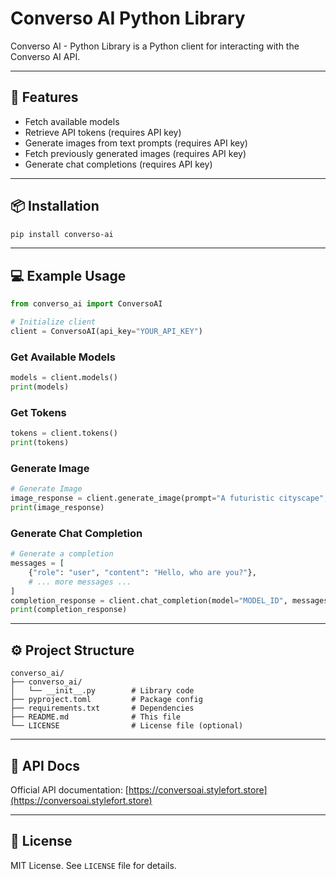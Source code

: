 # Converso AI Python Library

Converso AI - Python Library is a Python client for interacting with the Converso AI API.

---

## 🚀 Features
- Fetch available models
- Retrieve API tokens (requires API key)
- Generate images from text prompts (requires API key)
- Fetch previously generated images (requires API key)
- Generate chat completions (requires API key)

---

## 📦 Installation

```bash
pip install converso-ai
```

---

## 💻 Example Usage

```python
from converso_ai import ConversoAI

# Initialize client
client = ConversoAI(api_key="YOUR_API_KEY")
```

### Get Available Models
```python
models = client.models()
print(models)
```

### Get Tokens
```python
tokens = client.tokens()
print(tokens)
```

### Generate Image
```python
# Generate Image
image_response = client.generate_image(prompt="A futuristic cityscape", model="model-id")
print(image_response)
```

### Generate Chat Completion
```python
# Generate a completion
messages = [
    {"role": "user", "content": "Hello, who are you?"},
    # ... more messages ...
]
completion_response = client.chat_completion(model="MODEL_ID", messages=messages)
print(completion_response)
```

---

## ⚙ Project Structure

```
converso_ai/
├── converso_ai/
│   └── __init__.py        # Library code
├── pyproject.toml         # Package config
├── requirements.txt       # Dependencies
├── README.md              # This file
└── LICENSE                # License file (optional)
```

---

## 📖 API Docs

Official API documentation: [https://conversoai.stylefort.store](https://conversoai.stylefort.store)

---

## 📝 License

MIT License. See `LICENSE` file for details.
